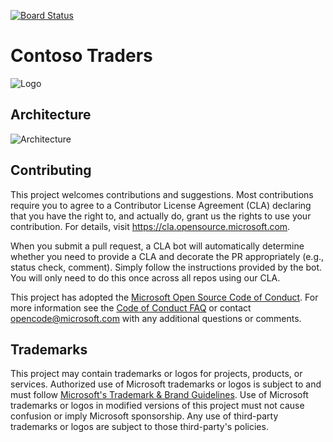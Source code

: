 [![Board Status](https://dev.azure.com/aiw-devops/a4b8910f-c1d2-4f01-979f-4a02adea183e/01efd06c-a1a6-4d5b-9bf8-2eeb597424a8/_apis/work/boardbadge/b50da5dd-5de2-459e-acb4-6475856c8a6c)](https://dev.azure.com/aiw-devops/a4b8910f-c1d2-4f01-979f-4a02adea183e/_boards/board/t/01efd06c-a1a6-4d5b-9bf8-2eeb597424a8/Microsoft.RequirementCategory)
# Contoso Traders

![Logo](./docs/images/logo-1280x640.png)

##  Architecture 

![Architecture](./docs/architecture/contoso-traders-enhancements.drawio.png)


## Contributing

This project welcomes contributions and suggestions.  Most contributions require you to agree to a
Contributor License Agreement (CLA) declaring that you have the right to, and actually do, grant us
the rights to use your contribution. For details, visit https://cla.opensource.microsoft.com.

When you submit a pull request, a CLA bot will automatically determine whether you need to provide
a CLA and decorate the PR appropriately (e.g., status check, comment). Simply follow the instructions
provided by the bot. You will only need to do this once across all repos using our CLA.

This project has adopted the [Microsoft Open Source Code of Conduct](https://opensource.microsoft.com/codeofconduct/).
For more information see the [Code of Conduct FAQ](https://opensource.microsoft.com/codeofconduct/faq/) or
contact [opencode@microsoft.com](mailto:opencode@microsoft.com) with any additional questions or comments.

## Trademarks

This project may contain trademarks or logos for projects, products, or services. Authorized use of Microsoft 
trademarks or logos is subject to and must follow 
[Microsoft's Trademark & Brand Guidelines](https://www.microsoft.com/en-us/legal/intellectualproperty/trademarks/usage/general).
Use of Microsoft trademarks or logos in modified versions of this project must not cause confusion or imply Microsoft sponsorship.
Any use of third-party trademarks or logos are subject to those third-party's policies.

